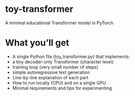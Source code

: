 # toy-transformer
A minimal educational Transformer model in PyTorch

# What you’ll get

- A single Python file (toy_transformer.py) that implements:
 - a tiny decoder-only Transformer (character level)
 - training loop (very small number of steps)
 - simple autoregressive text generation
- Line-by-line explanation of each part
- How to run locally (CPU) and on a single GPU
- Minimal requirements and tips for experimenting
